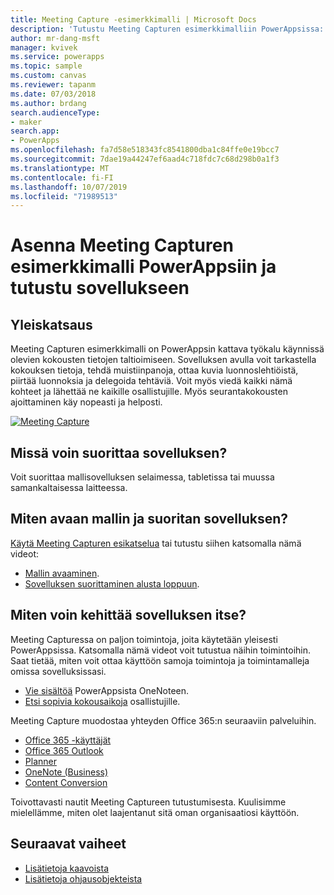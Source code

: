 ```yaml
---
title: Meeting Capture -esimerkkimalli | Microsoft Docs
description: 'Tutustu Meeting Capturen esimerkkimalliin PowerAppsissa: asennus, yleiskatsaus ja sovelluksen rakenne.'
author: mr-dang-msft
manager: kvivek
ms.service: powerapps
ms.topic: sample
ms.custom: canvas
ms.reviewer: tapanm
ms.date: 07/03/2018
ms.author: brdang
search.audienceType:
- maker
search.app:
- PowerApps
ms.openlocfilehash: fa7d58e518343fc8541800dba1c84ffe0e19bcc7
ms.sourcegitcommit: 7dae19a44247ef6aad4c718fdc7c68d298b0a1f3
ms.translationtype: MT
ms.contentlocale: fi-FI
ms.lasthandoff: 10/07/2019
ms.locfileid: "71989513"
---
```

# <a name="set-up-and-learn-about-the-meeting-capture-sample-template-in-powerapps"></a>Asenna Meeting Capturen esimerkkimalli PowerAppsiin ja tutustu sovellukseen

## <a name="overview"></a>Yleiskatsaus

 Meeting Capturen esimerkkimalli on PowerAppsin kattava työkalu käynnissä olevien kokousten tietojen taltioimiseen. Sovelluksen avulla voit tarkastella kokouksen tietoja, tehdä muistiinpanoja, ottaa kuvia luonnoslehtiöistä, piirtää luonnoksia ja delegoida tehtäviä. Voit myös viedä kaikki nämä kohteet ja lähettää ne kaikille osallistujille. Myös seurantakokousten ajoittaminen käy nopeasti ja helposti.

[![Meeting Capture](media/sample-meeting-capture/MeetingCapture.png)](https://aka.ms/previewmeetingcapture)

## <a name="where-can-i-run-the-app"></a>Missä voin suorittaa sovelluksen?

Voit suorittaa mallisovelluksen selaimessa, tabletissa tai muussa samankaltaisessa laitteessa.

## <a name="how-do-i-open-the-template-and-run-the-app"></a>Miten avaan mallin ja suoritan sovelluksen?

[Käytä Meeting Capturen esikatselua](https://aka.ms/previewmeetingcapture) tai tutustu siihen katsomalla nämä videot:

- [Mallin avaaminen](https://www.youtube.com/watch?v=MTsbjln1AcA&index=1&list=PL8IYfXypsj2B5FizD0ZVVuzf49vr8yXFU).
- [Sovelluksen suorittaminen alusta loppuun](https://youtu.be/mGyxyJL4gJk).

## <a name="how-do-i-build-the-app-myself"></a>Miten voin kehittää sovelluksen itse?

Meeting Capturessa on paljon toimintoja, joita käytetään yleisesti PowerAppsissa. Katsomalla nämä videot voit tutustua näihin toimintoihin. Saat tietää, miten voit ottaa käyttöön samoja toimintoja ja toimintamalleja omissa sovelluksissasi.

- [Vie sisältöä](https://youtu.be/D6kmeM0UFH0) PowerAppsista OneNoteen.
- [Etsi sopivia kokousaikoja](https://youtu.be/gSD8m6d_Gv0) osallistujille.

Meeting Capture muodostaa yhteyden Office 365:n seuraaviin palveluihin.

- [Office 365 -käyttäjät](https://docs.microsoft.com/connectors/office365users/)
- [Office 365 Outlook](https://docs.microsoft.com/connectors/office365/)
- [Planner](https://docs.microsoft.com/connectors/planner/)
- [OneNote (Business)](https://docs.microsoft.com/connectors/onenote/)
- [Content Conversion](https://docs.microsoft.com/connectors/conversionservice/)

Toivottavasti nautit Meeting Captureen tutustumisesta. Kuulisimme mielellämme, miten olet laajentanut sitä oman organisaatiosi käyttöön.

## <a name="next-steps"></a>Seuraavat vaiheet
- [Lisätietoja kaavoista](https://docs.microsoft.com/powerapps/maker/canvas-apps/formula-reference)
- [Lisätietoja ohjausobjekteista](https://docs.microsoft.com/powerapps/maker/canvas-apps/reference-properties)
 
